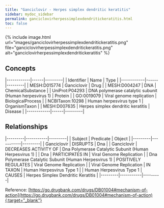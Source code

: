 ```yaml
---
title: "Ganciclovir - Herpes simplex dendritic keratitis"
sidebar: mydoc_sidebar
permalink: ganciclovirherpessimplexdendritickeratitis.html
toc: false 
---
```


{% include image.html url="images/ganciclovirherpessimplexdendritickeratitis.png" file="ganciclovirherpessimplexdendritickeratitis.png" alt="ganciclovirherpessimplexdendritickeratitis" %}

## Concepts

|------------|------|---------|
| Identifier | Name | Type    |
|------------|------|---------|
| MESH:D015774 | Ganciclovir | Drug |
| MESH:D004247 | DNA | ChemicalSubstance |
| UniProt:P04293 | DNA polymerase catalytic subunit (Human herpesvirus 1) | Protein |
| GO:0019079 | Viral genome replication | BiologicalProcess |
| NCBITaxon:10298 | Human herpesvirus type 1 | OrganismTaxon |
| MESH:D007635 | Herpes simplex dendritic keratitis | Disease |
|------------|------|---------|

## Relationships

|---------|-----------|---------|
| Subject | Predicate | Object  |
|---------|-----------|---------|
| Ganciclovir | DISRUPTS | Dna |
| Ganciclovir | DECREASES ACTIVITY OF | Dna Polymerase Catalytic Subunit (Human Herpesvirus 1) |
| Dna | PARTICIPATES IN | Viral Genome Replication |
| Dna Polymerase Catalytic Subunit (Human Herpesvirus 1) | POSITIVELY REGULATES | Viral Genome Replication |
| Viral Genome Replication | IN TAXON | Human Herpesvirus Type 1 |
| Human Herpesvirus Type 1 | CAUSES | Herpes Simplex Dendritic Keratitis |
|---------|-----------|---------|

Reference: [https://go.drugbank.com/drugs/DB01004#mechanism-of-action](https://go.drugbank.com/drugs/DB01004#mechanism-of-action){:target="_blank"}